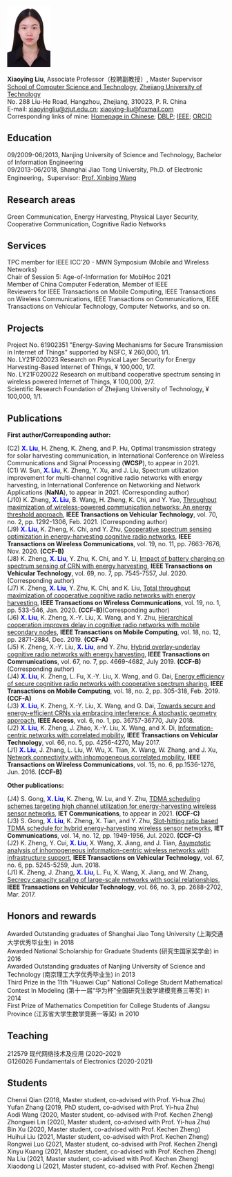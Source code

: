 <img src="2.jpg" width="100" height="142"/>

**Xiaoying Liu**, Associate Professor（校聘副教授）, Master Supervisor  
[School of Computer Science and Technology](http://www.software.zjut.edu.cn/), [Zhejiang University of Technology](http://www.zjut.edu.cn/)  
No. 288 Liu-He Road, Hangzhou, Zhejiang, 310023, P. R. China  
E-mail: xiaoyingliu@zjut.edu.cn; xiaoying-liu@foxmail.com  
Corresponding links of mine: [Homepage in Chinese](http://www.cs.zjut.edu.cn/jsp/userread.jsp?id=460); [DBLP](https://dblp.uni-trier.de/pid/96/5609-1.html); [IEEE](https://ieeexplore.ieee.org/author/37085797210); [ORCID](https://orcid.org/0000-0002-4592-0631)  

## Education

09/2009-06/2013, Nanjing University of Science and Technology, Bachelor of Information Engineering  
09/2013-06/2018, Shanghai Jiao Tong University, Ph.D. of Electronic Engineering，Supervisor: [Prof. Xinbing Wang](http://www.cs.sjtu.edu.cn/~wang-xb/)

## Research areas

Green Communication, Energy Harvesting, Physical Layer Security, Cooperative Communication, Cognitive Radio Networks

## Services

TPC member for IEEE ICC’20 - MWN Symposium (Mobile and Wireless Networks)  
Chair of Session 5: Age-of-Information for MobiHoc 2021  
Member of China Computer Federation, Member of IEEE  
Reviewers for IEEE Transactions on Mobile Computing, IEEE Transactions on Wireless Communications, IEEE Transactions on Communications, IEEE Transactions on Vehicular Technology, Computer Networks, and so on.

## Projects

Project No. 61902351 "Energy-Saving Mechanisms for Secure Transmission in Internet of Things" supported by NSFC, ¥ 260,000, 1/1.      
No. LY21F020023 Research on Physical Layer Security for Energy Harvesting-Based Internet of Things, ¥ 100,000, 1/7.     
No. LY21F020022 Research on multiband cooperative spectrum sensing in wireless powered Internet of Things, ¥ 100,000, 2/7.     
Scientific Research Foundation of Zhejiang University of Technology, ¥ 100,000, 1/1.

## Publications

**First author/Corresponding author:**

(C2) **<span style="color: blue">X. Liu</span>**, H. Zheng, K. Zheng, and P. Hu, Optimal transmission strategy for solar harvesting communication, in International Conference on Wireless Communications and Signal Processing (**WCSP**), to appear in 2021.  
(C1) W. Sun,  **<span style="color: blue">X. Liu</span>**, K. Zheng, Y. Xu, and J. Liu, Spectrum utilization improvement for multi-channel cognitive radio networks with energy harvesting, in International Conference on Networking and Network Applications (**NaNA**), to appear in 2021. (Corresponding author)  
(J10) K. Zheng, **<span style="color: blue">X. Liu</span>**, B. Wang, H. Zheng, K. Chi, and Y. Yao, [Throughput maximization of wireless-powered communication networks: An energy threshold approach](https://ieeexplore.ieee.org/document/9319536), **IEEE Transactions on Vehicular Technology**, vol. 70, no. 2, pp. 1292-1306, Feb. 2021. (Corresponding author)    
(J9) **<span style="color: blue">X. Liu</span>**, K. Zheng, K. Chi, and Y. Zhu, [Cooperative spectrum sensing optimization in energy-harvesting cognitive radio networks](https://ieeexplore.ieee.org/document/9170532), **IEEE Transactions on Wireless Communications**, vol. 19, no. 11, pp. 7663-7676, Nov. 2020. **(CCF-B)**     
(J8) K. Zheng, **<span style="color: blue">X. Liu</span>**, Y. Zhu, K. Chi, and Y. Li, [Impact of battery charging on spectrum sensing of CRN with energy harvesting](https://ieeexplore.ieee.org/document/9091209), **IEEE Transactions on Vehicular Technology**, vol. 69, no. 7, pp. 7545-7557, Jul. 2020. (Corresponding author)  
(J7) K. Zheng, **<span style="color: blue">X. Liu</span>**, Y. Zhu, K. Chi, and K. Liu, [Total throughput maximization of cooperative cognitive radio networks with energy harvesting](https://ieeexplore.ieee.org/document/8874991), **IEEE Transactions on Wireless Communications**, vol. 19, no. 1, pp. 533-546, Jan. 2020. **(CCF-B)**(Corresponding author)  
(J6) **<span style="color: blue">X. Liu</span>**, K. Zheng, X.-Y. Liu, X. Wang, and Y. Zhu, [Hierarchical cooperation improves delay in cognitive radio networks with mobile secondary nodes](https://ieeexplore.ieee.org/document/8570778), **IEEE Transactions on Mobile Computing**, vol. 18, no. 12, pp. 2871-2884, Dec. 2019. **(CCF-A)**  
(J5) K. Zheng, X.-Y. Liu, **<span style="color: blue">X. Liu</span>**, and Y. Zhu, [Hybrid overlay-underlay cognitive radio networks with energy harvesting](https://ieeexplore.ieee.org/document/8695113), **IEEE Transactions on Communications**, vol. 67, no. 7, pp. 4669-4682, July 2019. **(CCF-B)**(Corresponding author)  
(J4) **<span style="color: blue">X. Liu</span>**, K. Zheng, L. Fu, X.-Y. Liu, X. Wang, and G. Dai, [Energy efficiency of secure cognitive radio networks with cooperative spectrum sharing](https://ieeexplore.ieee.org/document/8362946), **IEEE Transactions on Mobile Computing**, vol. 18, no. 2, pp. 305-318, Feb. 2019. **(CCF-A)**  
(J3) **<span style="color: blue">X. Liu</span>**, K. Zheng, X.-Y. Liu, X. Wang, and G. Dai, [Towards secure and energy-efficient CRNs via embracing interference: A stochastic geometry approach](https://ieeexplore.ieee.org/document/8402212), **IEEE Access**, vol. 6, no. 1, pp. 36757-36770, July 2018.  
(J2) **<span style="color: blue">X. Liu</span>**, K. Zheng, J. Zhao, X.-Y. Liu, X. Wang, and X. Di, [Information-centric networks with correlated mobility](https://ieeexplore.ieee.org/document/7551158), **IEEE Transactions on Vehicular Technology**, vol. 66, no. 5, pp. 4256-4270, May 2017.  
(J1) **<span style="color: blue">X. Liu</span>**, J. Zhang, L. Liu, W. Wu, X. Tian, X. Wang, W. Zhang, and J. Xu, [Network connectivity with inhomogeneous correlated mobility](https://ieeexplore.ieee.org/document/7426853), **IEEE Transactions on Wireless Communications**, vol. 15, no. 6, pp.1536-1276, Jun. 2016. **(CCF-B)**  

**Other publications:**
   
(J4) S. Gong, **<span style="color: blue">X. Liu</span>**, K. Zheng, W. Lu, and Y. Zhu, [TDMA scheduling schemes targeting high channel utilization for energy-harvesting wireless sensor networks](https://ietresearch.onlinelibrary.wiley.com/doi/10.1049/cmu2.12243), **IET Communications**, to appear in 2021. **(CCF-C)**  
(J3) S. Gong, **<span style="color: blue">X. Liu</span>**, K. Zheng, X. Tian, and Y. Zhu, [Slot-hitting ratio based TDMA schedule for hybrid energy-harvesting wireless sensor networks](https://ietresearch.onlinelibrary.wiley.com/doi/epdf/10.1049/iet-com.2019.0977), **IET Communications**, vol. 14, no. 12, pp. 1949-1956, Jul. 2020. **(CCF-C)**    
(J2) K. Zheng, Y. Cui, **<span style="color: blue">X. Liu</span>**, X. Wang, X. Jiang, and J. Tian, [Asymptotic analysis of inhomogeneous information-centric wireless networks with infrastructure support](https://ieeexplore.ieee.org/document/8304646), **IEEE Transactions on Vehicular Technology**, vol. 67, no. 6, pp. 5245-5259, Jun. 2018.   
(J1) K. Zheng, J. Zhang, **<span style="color: blue">X. Liu</span>**, L. Fu, X. Wang, X. Jiang, and W. Zhang, [Secrecy capacity scaling of large-scale networks with social relationships](https://ieeexplore.ieee.org/document/7496960), **IEEE Transactions on Vehicular Technology**, vol. 66, no. 3, pp. 2688-2702, Mar. 2017.    

## Honors and rewards

Awarded Outstanding graduates of Shanghai Jiao Tong University  (上海交通大学优秀毕业生) in 2018  
Awarded National Scholarship for Graduate Students (研究生国家奖学金) in 2016  
Awarded Outstanding graduates of Nanjing University of Science and Technology  (南京理工大学优秀毕业生) in 2013  
Third Prize in the 11th "Huawei Cup" National College Student Mathematical Contest In Modeling (第十一届“华为杯”全国研究生数学建模竞赛三等奖) in 2014  
First Prize of Mathematics Competition for College Students of Jiangsu Province (江苏省大学生数学竞赛一等奖) in 2010  

## Teaching

212579 现代网络技术及应用  (2020-2021)  
G126026 Fundamentals of Electronics  (2020-2021)

## Students

Chenxi Qian (2018, Master student, co-advised with Prof. Yi-hua Zhu)  
Yufan Zhang (2019, PhD student, co-advised with Prof. Yi-hua Zhu)  
Aodi Wang (2020, Master student, co-advised with Prof. Kechen Zheng)   
Zhongwei Lin (2020, Master student, co-advised with Prof. Yi-hua Zhu)    
Bin Xu (2020, Master student, co-advised with Prof. Kechen Zheng)   
Huihui Liu (2021, Master student, co-advised with Prof. Kechen Zheng)  
Rongwei Luo (2021, Master student, co-advised with Prof. Kechen Zheng)  
Xinyu Kuang (2021, Master student, co-advised with Prof. Kechen Zheng)  
Na Liu (2021, Master student, co-advised with Prof. Kechen Zheng)  
Xiaodong Li (2021, Master student, co-advised with Prof. Kechen Zheng)  

